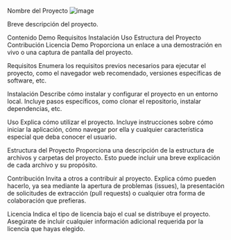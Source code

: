 Nombre del Proyecto
![image](https://github.com/EduarChanaga/PROYECTO_ChanagaEduar_SanchezMaicol/assets/156428456/5684413d-57df-428b-af73-7a4e38709796)

Breve descripción del proyecto.

Contenido
Demo
Requisitos
Instalación
Uso
Estructura del Proyecto
Contribución
Licencia
Demo
Proporciona un enlace a una demostración en vivo o una captura de pantalla del proyecto.

Requisitos
Enumera los requisitos previos necesarios para ejecutar el proyecto, como el navegador web recomendado, versiones específicas de software, etc.

Instalación
Describe cómo instalar y configurar el proyecto en un entorno local. Incluye pasos específicos, como clonar el repositorio, instalar dependencias, etc.

Uso
Explica cómo utilizar el proyecto. Incluye instrucciones sobre cómo iniciar la aplicación, cómo navegar por ella y cualquier característica especial que deba conocer el usuario.

Estructura del Proyecto
Proporciona una descripción de la estructura de archivos y carpetas del proyecto. Esto puede incluir una breve explicación de cada archivo y su propósito.

Contribución
Invita a otros a contribuir al proyecto. Explica cómo pueden hacerlo, ya sea mediante la apertura de problemas (issues), la presentación de solicitudes de extracción (pull requests) o cualquier otra forma de colaboración que prefieras.

Licencia
Indica el tipo de licencia bajo el cual se distribuye el proyecto. Asegúrate de incluir cualquier información adicional requerida por la licencia que hayas elegido.

